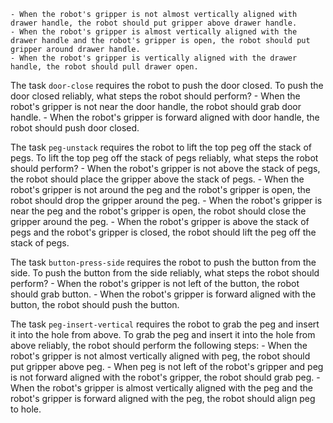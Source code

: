 
    - When the robot's gripper is not almost vertically aligned with drawer handle, the robot should put gripper above drawer handle.
    - When the robot's gripper is almost vertically aligned with the drawer handle and the robot's gripper is open, the robot should put gripper around drawer handle.
    - When the robot's gripper is vertically aligned with the drawer handle, the robot should pull drawer open.

The task `door-close` requires the robot to push the door closed.
To push the door closed reliably, what steps the robot should perform?
    - When the robot's gripper is not near the door handle, the robot should grab door handle.
    - When the robot's gripper is forward aligned with door handle, the robot should push door closed.

The task `peg-unstack` requires the robot to lift the top peg off the stack of pegs.
To lift the top peg off the stack of pegs reliably, what steps the robot should perform?
    - When the robot's gripper is not above the stack of pegs, the robot should place the gripper above the stack of pegs.
    - When the robot's gripper is not around the peg and the robot's gripper is open, the robot should drop the gripper around the peg.
    - When the robot's gripper is near the peg and the robot's gripper is open, the robot should close the gripper around the peg.
    - When the robot's gripper is above the stack of pegs and the robot's gripper is closed, the robot should lift the peg off the stack of pegs.

The task `button-press-side` requires the robot to push the button from the side.
To push the button from the side reliably, what steps the robot should perform?
    - When the robot's gripper is not left of the button, the robot should grab button.
    - When the robot's gripper is forward aligned with the button, the robot should push the button.

The task `peg-insert-vertical` requires the robot to grab the peg and insert it into the hole from above.
To grab the peg and insert it into the hole from above reliably, the robot should perform the following steps:
    - When the robot's gripper is not almost vertically aligned with peg, the robot should put gripper above peg.
    - When peg is not left of the robot's gripper and peg is not forward aligned with the robot's gripper, the robot should grab peg.
    - When the robot's gripper is almost vertically aligned with the peg and the robot's gripper is forward aligned with the peg, the robot should align peg to hole.